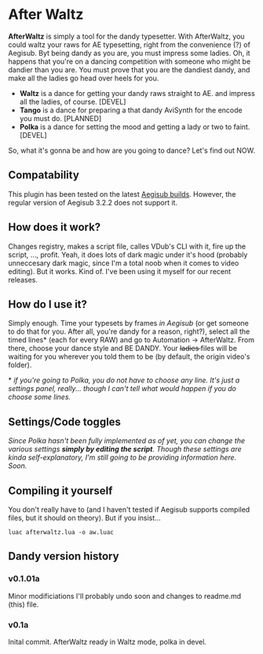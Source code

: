 # After Waltz

**AfterWaltz** is simply a tool for the dandy typesetter. With AfterWaltz, you could waltz your raws for AE typesetting, right from the convenience (?) of Aegisub. Byt being dandy as you are, you must impress some ladies. Oh, it happens that you're on a dancing competition with someone who might be dandier than you are. You must prove that you are the dandiest dandy, and make all the ladies go head over heels for you.

* **Waltz** is a dance for getting your dandy raws straight to AE. and impress all the ladies, of course. [DEVEL]
* **Tango** is a dance for preparing a that dandy AviSynth for the encode you must do. [PLANNED]
* **Polka** is a dance for setting the mood and getting a lady or two to faint. [DEVEL]

So, what it's gonna be and how are you going to dance? Let's find out NOW.

## Compatability
This plugin has been tested on the latest [Aegisub builds](http://plorkyeran.com/Aegisub/). However, the regular version of Aegisub 3.2.2 does not support it.

## How does it work?
Changes registry, makes a script file, calles VDub's CLI with it, fire up the script, ..., profit. Yeah, it does lots of dark magic under it's hood (probably unneccesary dark magic, since I'm a total noob when it comes to video editing). But it works. Kind of. I've been using it myself for our recent releases.

## How do I use it?
Simply enough. Time your typesets by frames *in Aegisub* (or get someone to do that for you. After all, you're dandy for a reason, right?), select all the timed lines* (each for every RAW) and go to Automation -> AfterWaltz. From there, choose your dance style and BE DANDY.
Your <s>ladies </s>files will be waiting for you wherever you told them  to be (by default, the origin video's folder).

 \* *if you're going to Polka, you do not have to choose any line. It's just a settings panel, really... though I can't tell what would happen if you do choose some lines.*

## Settings/Code toggles
*Since Polka hasn't been fully implemented as of yet, you can change the various settings **simply by editing the script**. Though these settings are kinda self-explanatory, I'm still going to be providing information here. Soon.*

## Compiling it yourself
You don't really have to (and I haven't tested if Aegisub supports compiled files, but it should on theory). But if you insist...

```
luac afterwaltz.lua -o aw.luac
```

## Dandy version history
### v0.1.01a
Minor modificiations I'll probably undo soon and changes to readme.md (this) file.
### v0.1a
Inital commit. AfterWaltz ready in Waltz mode, polka in devel.
